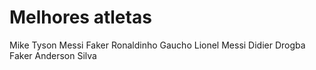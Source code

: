 # Melhores atletas
Mike Tyson
Messi
Faker
Ronaldinho Gaucho
Lionel Messi
Didier Drogba
Faker
Anderson Silva